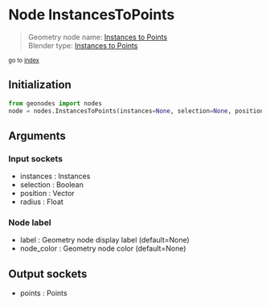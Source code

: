 
# Node InstancesToPoints

> Geometry node name: [Instances to Points](https://docs.blender.org/manual/en/latest/modeling/geometry_nodes/instances/instances_to_points.html)<br>
  Blender type: [Instances to Points](https://docs.blender.org/api/current/bpy.types.GeometryNodeInstancesToPoints.html)
  
<sub>go to [index](/docs/index.md)</sub>

## Initialization

```python
from geonodes import nodes
node = nodes.InstancesToPoints(instances=None, selection=None, position=None, radius=None, label=None, node_color=None)
```



## Arguments


### Input sockets

- instances : Instances
- selection : Boolean
- position : Vector
- radius : Float

### Node label

- label : Geometry node display label (default=None)
- node_color : Geometry node color (default=None)

## Output sockets

- points : Points

